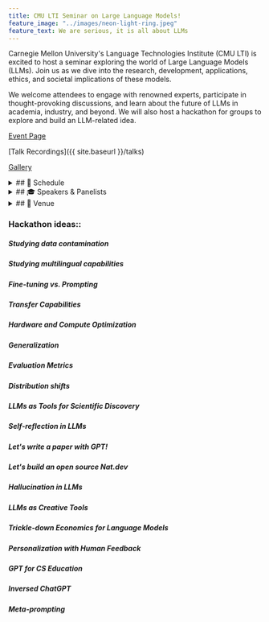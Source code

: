 ```yaml
---
title: CMU LTI Seminar on Large Language Models!
feature_image: "../images/neon-light-ring.jpeg"
feature_text: We are serious, it is all about LLMs
---
```


Carnegie Mellon University's Language Technologies Institute (CMU LTI) is excited to host a seminar exploring the world
of Large Language Models (LLMs). Join us as we dive into the research, development, applications, ethics, and societal
implications of these models.

We welcome attendees to engage with renowned experts, participate in thought-provoking discussions, and learn about the
future of LLMs in academia, industry, and beyond. We will also host a hackathon for groups to explore and build an
LLM-related idea.

[Event Page](https://lijuncheng16.wixsite.com/my-site)

[Talk Recordings]({{ site.baseurl }}/talks)

[Gallery](https://lijuncheng16.wixsite.com/my-site/gallery)
<details>

<summary>## 📅 Schedule</summary>

### Day 1: Saturday (4/1/2023)

- 9:00 - 9:30 AM: 🎫 Registration and Welcome 🤗
- 9:30 - 10:45 AM: 🎤 Short Talks (Industry & Academia Experts)
  - 9:30 - 9:45 AM: Graham Neubig 🎓
  - 9:50 - 10:05 AM: Hoda Heidari 🎓
  - 10:10 - 10:25 AM: Susan Zhang 🎓
  - 10:30 - 10:45 AM: Niket Tandon 🎓
- 10:45 - 11:00 AM: ☕ Coffee Break
- 11:00 - 11:30 AM: 💡 What can you do with LLMs? Hackathon Introduction, Group Formation
- 11:30 AM - 12:30 PM: 🍽️ Lunch Break
- 12:30 - 3:00 PM: 🏁 Hackathon - Day 1
  - Hackathon Begins! 🎉
  - Short Tutorials on prompting 📚
- 3:00 - 4:00 PM: 🎙️ Panel Discussion: The Future of Large Language Models
  - Melvin Johnson, Abhishek Nagaraj, Yoav Artzi, Niket Tandon, and Susan Zhang
  - Host: Emma Strubell
- 4:00 - 4:30 PM: ☕ Coffee Break
- 4:30 - 6:00 PM: 🏁 Hackathon - Day 1 (Continuation)

### Day 2: Sunday (4/2/2023)
- 9:00 AM - 1:00 PM: 🏁 Hackathon - Day 2 (Continuation)
- 1:00 - 2:00 PM: 🍽️ Lunch Break (with Hackathon Groups)
- 2:45 - 4:30 PM: 🏁 Hackathon continues
- 4:30 - 5:30 PM: 🎤 Presentations
- 5:30 - 6:00 PM: 🎉 Closing remarks and prizes 🏆

</details>

<details>
<summary>## 🎓 Speakers & Panelists</summary>
- Susan Zhang: Research Scientist @ Meta AI
- Yoav Artzi: Associate Professor @ Cornell Tech
- Hoda Heidari: Assistant Professor @ CMU MLD
- Abhishek Nagaraj: Assistant Professor @ Berkeley Haas
- Niket Tandon: Sr. Research Scientist @ AI2
- Melvin Johnson: Researcher @ Google
- Graham Neubig: Associate Professor @ CMU LTI
- Emma Strubell: Assistant Professor @ CMU LTI
</details>

<details>
<summary>## 🏢 Venue</summary>

- Rashid Auditorum (GHC 4401)
- Rashid Auditorium is located on the fourth floor of the Gates-Hillman Center. The easiest way to access this room is
  via the Forbes Avenue entrance to GHC.
- [Building Map](https://lti.cs.cmu.edu/phd/sites/default/files/GHC%20Maps.pdf)
- 📍 Full Address: 5000 Forbes Ave, Pittsburgh, PA 15213

</details>


### Hackathon ideas::

##### Studying data contamination
##### Studying multilingual capabilities
##### Fine-tuning vs. Prompting 
##### Transfer Capabilities 
##### Hardware and Compute Optimization 
##### Generalization 
##### Evaluation Metrics 
##### Distribution shifts 
##### LLMs as Tools for Scientific Discovery 
##### Self-reflection in LLMs 
##### Let's write a paper with GPT! 
##### Let's build an open source Nat.dev 
##### Hallucination in LLMs 
##### LLMs as Creative Tools 
##### Trickle-down Economics for Language Models 
##### Personalization with Human Feedback 
##### GPT for CS Education 
##### Inversed ChatGPT
##### Meta-prompting 
